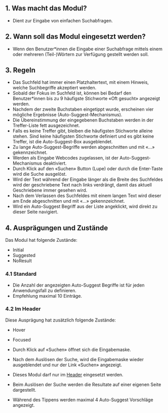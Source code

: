 ## 1. Was macht das Modul?
* Dient zur Eingabe von einfachen Suchabfragen.


## 2. Wann soll das Modul eingesetzt werden?
* Wenn den Benutzer*innen die Eingabe einer Suchabfrage mittels einem oder mehreren (Teil-)Wörtern zur Verfügung gestellt werden soll.


## 3. Regeln
* Das Suchfeld hat immer einen Platzhaltertext, mit einem Hinweis, welche Suchbegriffe akzeptiert werden.
* Sobald der Fokus im Suchfeld ist, können bei Bedarf den Benutzer*innen bis zu 9 häufigste Stichworte «Oft gesucht» angezeigt werden.
* Nachdem der zweite Buchstaben eingetippt wurde, erscheinen vier mögliche Ergebnisse (Auto-Suggest-Mechanismus).
* Die Übereinstimmung der eingegebenen Buchstaben werden in der Treffer-Liste fett ausgezeichnet.
* Falls es keine Treffer gibt, bleiben die häufigsten Stichworte alleine stehen. Sind keine häufigsten Stichworte definiert und es gibt keine Treffer, ist die Auto-Suggest-Box ausgeblendet.
* Zu lange Auto-Suggest-Begriffe werden abgeschnitten und mit «...» gekennzeichnet.
* Werden als Eingabe Webcodes zugelassen, ist der Auto-Suggest-Mechanismus deaktiviert.
* Durch Klick auf den «Suchen» Button (Lupe) oder durch die Enter-Taste wird die Suche ausgelöst.
* Wird der Text während der Eingabe länger als die Breite des Suchfeldes wird der geschriebene Text nach links verdrängt, damit das aktuell Geschriebene immer gesehen wird.
* Nach dem Verlassen des Suchfeldes mit einem langen Text wird dieser am Ende abgeschnitten und mit «\...» gekennzeichnet.
* Wird ein Auto-Suggest Begriff aus der Liste angeklickt, wird direkt zu dieser Seite navigiert.


## 4. Ausprägungen und Zustände 
Das Modul hat folgende Zustände:
* Initial
* Suggested
* NoResult

### 4.1 Standard
* Die Anzahl der angezeigten Auto-Suggest Begriffe ist für jeden Anwendungsfall zu definieren.
* Empfehlung maximal 10 Einträge.

### 4.2 Im Header
Diese Ausprägung hat zusätzlich folgende Zustände:
* Hover
* Focused

* Durch Klick auf «Suchen» öffnet sich die Eingabemaske.
* Nach dem Auslösen der Suche, wird die Eingabemaske wieder ausgeblendet und nur der Link «Suchen» angezeigt.
* Dieses Modul darf nur im [Header](https://digital.sbb.ch/de/webapps/modules/header) eingesetzt werden.
* Beim Auslösen der Suche werden die Resultate auf einer eigenen Seite dargestellt.
* Während des Tippens werden maximal 4 Auto-Suggest Vorschläge angezeigt.
